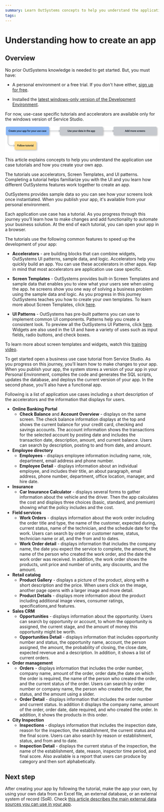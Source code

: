 ```yaml
---
summary: Learn OutSystems concepts to help you understand the application use case tutorials and how to create your own app. 
tags:
---
```


# Understanding how to create an app

## Overview

No prior OutSystems knowledge is needed to get started. But, you must have:

* A personal environment or a free trial. If you don't have either, [sign up for free](https://www.outsystems.com/home/GetStartedForFree.aspx).

* Installed the [latest windows-only version of the Development Environment](https://www.outsystems.com/downloads/).

<div class="info" markdown="1">

For now, use-case specific tutorials and accelerators are available only for the windows version of Service Studio.

</div>

![Process overview for creating your use case app](images/tutorial-diag.png)

This article explains concepts to help you understand the application use case tutorials and how you create your own app.

The tutorials use accelerators, Screen Templates, and UI patterns. Completing a tutorial helps familiarize you with the UI and you learn how different OutSystems features work together to create an app.

OutSystems provides sample data so you can see how your screens look once instantiated. When you publish your app, it's available from your personal environment.

Each application use case has a tutorial. As you progress through this journey you’ll learn how to make changes and add functionality to automate your business solution. At the end of each tutorial, you can open your app in a browser.    

The tutorials use the following common features to speed up the development of your app:

* **Accelerators** - are building blocks that can combine widgets, OutSystems UI patterns, sample data, and logic. Accelerators help you quickly build an app. You can use these accelerators in other apps. Kep in mind that most accelerators are application use case specific.
  
* **Screen Templates** - OutSystems provides built-in Screen Templates and sample data that enables you to view what your users see when using the app. he screens show you one way of solving a business problem using the sample data and logic. As you progress in this journey OutSystems teaches you how to create your own templates. To learn more about Screen Templates, click [here](../../develop/ui/screen-templates-create/intro.md).

* **UI Patterns** - OutSystems has pre-built patterns you can use to implement common UI components. Patterns help you create a consistent look. To preview all the OutSystems UI Patterns, click [here](https://outsystemsui.outsystems.com/OutSystemsUIWebsite/PatternOverview). Widgets are also used in the UI and have a variety of uses such as input fields, radio buttons, and check boxes.

To learn more about screen templates and widgets, watch this [training video](https://www.outsystems.com/training/lesson/1923/ui-development?LearningPathId=18).

To get started open a business use case tutorial from Service Studio. As you progress on this journey, you’ll learn how to make changes to your app. When you publish your app, the system stores a version of your app in your Personal Environment, compiles the code and generates the SQL scripts, updates the database, and deploys the current version of your app. In the second phase, you'll also have a functional app.

Following is a list of application use cases including a short description of the accelerators and the information that displays for users.

* **Online Banking Portal**
    * **Check Balance** and **Account Overview** - displays on the same screen. The check balance information displays at the top and shows the current balance for your credit card, checking and savings accounts. The account information shows the transactions for the selected account by posting date and includes the transaction date, description, amount, and current balance. Users can search by description, posting to and from date, and amount.  
* **Employee directory**
    * **Employees** - displays employee information including name, role, department, email address and phone number.
    * **Employee Detail** - displays information about an individual employee, and includes their title, an about paragraph, email address, phone number, department, office location, manager, and hire date.
* **Insurance**
    * **Car Insurance Calculator** - displays several forms to gather information about the vehicle and the driver. Then the app calculates the cost and displays three choices (basic, standard, and premium) showing what the policy includes and the cost.  
* **Field services**
    * **Work Orders** - displays information about the work order including the order title and type, the name of the customer, expected during, current status, name of the technician, and the schedule date for the work. Users can search by order or customer name, status, technician name or all, and the from and to dates.
    * **Work Order detail** - displays information that includes the company name, the date you expect the service to complete, the amount, the name of the person who created the work order, and the date the work order was received. In addition, the work order shows the products, unit price and number of units, any discounts, and the amount.
* **Retail catalog**
    * **Product Gallery** - displays a picture of the product, along with a short description and the price. When users click on the image, another page opens with a larger image and more detail. 
    * **Product Details** - displays more information about the product including additional image views, consumer ratings, specifications,and features.
* **Sales CRM**
    * **Opportunities** - displays information about the opportunity. Users can search by opportunity or account, to whom the opportunity is assigned, the current stage, and the amount of money this opportunity might be worth.
    * **Opportunities Detail** - displays information that includes opportunity number and status, the opportunity name, account, the person assigned, the amount, the probability of closing, the close date, expected revenue and a description. In addition, it shows  a list of current orders.
* **Order management**
    * **Orders** - displays information that includes the order number, company name, amount of the order, order date,the date on which the order is required, the name of the person who created the order, and the current status of the order. Users can search by order number or company name, the person who created the order, the status, and the amount using a slider.
    * **Order Detail** - displays information that includes the order number and current status. In addition it displays the company name, amount of the order, order date, date required, and who created the order. In addition, it shows the products in this order.
* **City Inspection**
    * **Inspections** - displays information that includes the inspection date, reason for the inspection, the establishment, the current status and the final score. Users can also search by reason or establishment, status, and from and to date.
    * **Inspection Detail** - displays the current status of the inspection, the name of the establishment, date, reason, inspector time period, and final score. Also available is a report that users can produce by category and then sort alphabetically.

## Next step

After creating your app by following the tutorial, make the app your own, by using your own data from an Excel file, an external database, or an external system of record (SoR). Check [this article describes the main external data sources you can use in your app](use-own-data.md).
